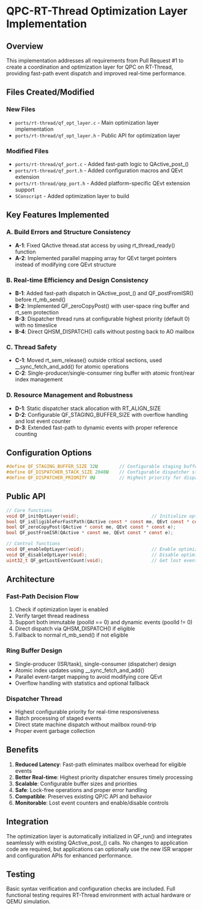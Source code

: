 # QPC-RT-Thread Optimization Layer Implementation

## Overview
This implementation addresses all requirements from Pull Request #1 to create a coordination and optimization layer for QPC on RT-Thread, providing fast-path event dispatch and improved real-time performance.

## Files Created/Modified

### New Files
- `ports/rt-thread/qf_opt_layer.c` - Main optimization layer implementation
- `ports/rt-thread/qf_opt_layer.h` - Public API for optimization layer

### Modified Files
- `ports/rt-thread/qf_port.c` - Added fast-path logic to QActive_post_()
- `ports/rt-thread/qf_port.h` - Added configuration macros and QEvt extension
- `ports/rt-thread/qep_port.h` - Added platform-specific QEvt extension support
- `SConscript` - Added optimization layer to build

## Key Features Implemented

### A. Build Errors and Structure Consistency
- **A-1**: Fixed QActive thread.stat access by using rt_thread_ready() function
- **A-2**: Implemented parallel mapping array for QEvt target pointers instead of modifying core QEvt structure

### B. Real-time Efficiency and Design Consistency
- **B-1**: Added fast-path dispatch in QActive_post_() and QF_postFromISR() before rt_mb_send()
- **B-2**: Implemented QF_zeroCopyPost() with user-space ring buffer and rt_sem protection
- **B-3**: Dispatcher thread runs at configurable highest priority (default 0) with no timeslice
- **B-4**: Direct QHSM_DISPATCH() calls without posting back to AO mailbox

### C. Thread Safety
- **C-1**: Moved rt_sem_release() outside critical sections, used __sync_fetch_and_add() for atomic operations
- **C-2**: Single-producer/single-consumer ring buffer with atomic front/rear index management

### D. Resource Management and Robustness
- **D-1**: Static dispatcher stack allocation with RT_ALIGN_SIZE
- **D-2**: Configurable QF_STAGING_BUFFER_SIZE with overflow handling and lost event counter
- **D-3**: Extended fast-path to dynamic events with proper reference counting

## Configuration Options

```c
#define QF_STAGING_BUFFER_SIZE 32U        // Configurable staging buffer size
#define QF_DISPATCHER_STACK_SIZE 2048U    // Configurable dispatcher stack size  
#define QF_DISPATCHER_PRIORITY 0U         // Highest priority for dispatcher
```

## Public API

```c
// Core functions
void QF_initOptLayer(void);                           // Initialize optimization layer
bool QF_isEligibleForFastPath(QActive const * const me, QEvt const * const e);
bool QF_zeroCopyPost(QActive * const me, QEvt const * const e);
bool QF_postFromISR(QActive * const me, QEvt const * const e);

// Control functions
void QF_enableOptLayer(void);                         // Enable optimization
void QF_disableOptLayer(void);                        // Disable optimization
uint32_t QF_getLostEventCount(void);                  // Get lost event statistics
```

## Architecture

### Fast-Path Decision Flow
1. Check if optimization layer is enabled
2. Verify target thread readiness 
3. Support both immutable (poolId == 0) and dynamic events (poolId != 0)
4. Direct dispatch via QHSM_DISPATCH() if eligible
5. Fallback to normal rt_mb_send() if not eligible

### Ring Buffer Design
- Single-producer (ISR/task), single-consumer (dispatcher) design
- Atomic index updates using __sync_fetch_and_add()
- Parallel event-target mapping to avoid modifying core QEvt
- Overflow handling with statistics and optional fallback

### Dispatcher Thread
- Highest configurable priority for real-time responsiveness
- Batch processing of staged events
- Direct state machine dispatch without mailbox round-trip
- Proper event garbage collection

## Benefits

1. **Reduced Latency**: Fast-path eliminates mailbox overhead for eligible events
2. **Better Real-time**: Highest priority dispatcher ensures timely processing
3. **Scalable**: Configurable buffer sizes and priorities
4. **Safe**: Lock-free operations and proper error handling
5. **Compatible**: Preserves existing QP/C API and behavior
6. **Monitorable**: Lost event counters and enable/disable controls

## Integration

The optimization layer is automatically initialized in QF_run() and integrates seamlessly with existing QActive_post_() calls. No changes to application code are required, but applications can optionally use the new ISR wrapper and configuration APIs for enhanced performance.

## Testing

Basic syntax verification and configuration checks are included. Full functional testing requires RT-Thread environment with actual hardware or QEMU simulation.